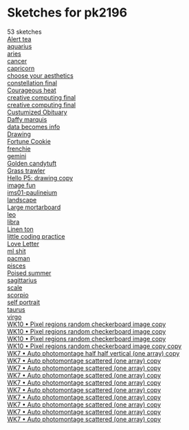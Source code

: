 # Sketches for pk2196
53 sketches  
[Alert tea](https://editor.p5js.org/pk2196/sketches/ygw9fkDvk)<!-- 2020-10-11T14:51:16.545Z -->  
[aquarius](https://editor.p5js.org/pk2196/sketches/N2UaA4W4a)<!-- 2020-12-09T11:26:03.941Z -->  
[aries](https://editor.p5js.org/pk2196/sketches/NDbIccLrM)<!-- 2020-12-09T12:08:15.864Z -->  
[cancer](https://editor.p5js.org/pk2196/sketches/3IBMKH2zH)<!-- 2020-12-09T13:03:40.778Z -->  
[capricorn](https://editor.p5js.org/pk2196/sketches/4IzMWkBR6)<!-- 2020-12-09T11:09:29.222Z -->  
[choose your aesthetics](https://editor.p5js.org/pk2196/sketches/BNT7zQM_k)<!-- 2020-10-18T14:02:32.701Z -->  
[constellation final](https://editor.p5js.org/pk2196/sketches/VnocABPqJ)<!-- 2020-12-01T14:41:01.910Z -->  
[Courageous heat](https://editor.p5js.org/pk2196/sketches/xv24uqnWH)<!-- 2020-09-24T17:18:28.664Z -->  
[creative computing final](https://editor.p5js.org/pk2196/sketches/NEdvImkbE)<!-- 2020-12-10T11:37:20.937Z -->  
[creative computing final](https://editor.p5js.org/pk2196/sketches/xvZLymt8l)<!-- 2020-12-09T20:25:12.463Z -->  
[Custumized Obituary](https://editor.p5js.org/pk2196/sketches/63u1hw9gM)<!-- 2023-05-03T03:57:40.725Z -->  
[Daffy marquis](https://editor.p5js.org/pk2196/sketches/RpztUAEBx)<!-- 2020-11-08T22:18:55.900Z -->  
[data becomes info](https://editor.p5js.org/pk2196/sketches/6YVMu_Ai-)<!-- 2020-11-08T23:25:57.856Z -->  
[Drawing](https://editor.p5js.org/pk2196/sketches/uCEmQeym0)<!-- 2020-09-24T17:34:48.443Z -->  
[Fortune Cookie](https://editor.p5js.org/pk2196/sketches/08EZ0ei2X)<!-- 2023-04-28T22:05:03.801Z -->  
[frenchie](https://editor.p5js.org/pk2196/sketches/sw7U2Bceu)<!-- 2020-10-04T19:53:30.727Z -->  
[gemini](https://editor.p5js.org/pk2196/sketches/OZ4VBP2ZV)<!-- 2020-12-09T12:56:34.215Z -->  
[Golden candytuft](https://editor.p5js.org/pk2196/sketches/-vUaPmU2h)<!-- 2020-11-01T14:02:48.401Z -->  
[Grass trawler](https://editor.p5js.org/pk2196/sketches/feSn6u2N6)<!-- 2023-04-28T22:02:20.550Z -->  
[Hello P5: drawing copy](https://editor.p5js.org/pk2196/sketches/BANLWbaqn)<!-- 2021-03-31T19:24:44.148Z -->  
[image fun](https://editor.p5js.org/pk2196/sketches/sq_9acK5N)<!-- 2020-10-15T16:56:29.026Z -->  
[ims01-paulineium](https://editor.p5js.org/pk2196/sketches/CHGZXqDjz)<!-- 2024-03-26T06:58:16.666Z -->  
[landscape](https://editor.p5js.org/pk2196/sketches/auqsAME09)<!-- 2020-10-11T18:02:44.087Z -->  
[Large mortarboard](https://editor.p5js.org/pk2196/sketches/rdzbpENf4)<!-- 2020-09-25T12:50:41.666Z -->  
[leo](https://editor.p5js.org/pk2196/sketches/hXFk-8aZI)<!-- 2020-12-09T13:14:36.223Z -->  
[libra](https://editor.p5js.org/pk2196/sketches/ecoiM9P1B)<!-- 2020-12-09T14:01:55.531Z -->  
[Linen ton](https://editor.p5js.org/pk2196/sketches/XCuNVvMsR)<!-- 2022-03-09T20:07:44.393Z -->  
[little coding practice](https://editor.p5js.org/pk2196/sketches/o7ZgnfQX3)<!-- 2020-11-19T08:39:26.537Z -->  
[Love Letter](https://editor.p5js.org/pk2196/sketches/ErZ4NtXUy)<!-- 2023-05-03T04:54:12.337Z -->  
[ml shit](https://editor.p5js.org/pk2196/sketches/AV4Y67qBI)<!-- 2022-03-07T03:54:42.070Z -->  
[pacman](https://editor.p5js.org/pk2196/sketches/ah7N9WA35)<!-- 2020-09-26T18:23:25.368Z -->  
[pisces](https://editor.p5js.org/pk2196/sketches/7QuvzQCr3)<!-- 2020-12-09T11:57:27.224Z -->  
[Poised summer](https://editor.p5js.org/pk2196/sketches/6B7E1bXnU)<!-- 2020-10-08T17:15:59.697Z -->  
[sagittarius](https://editor.p5js.org/pk2196/sketches/zo8jHrYox)<!-- 2020-12-09T16:43:21.664Z -->  
[scale](https://editor.p5js.org/pk2196/sketches/s-Hfhuc-3)<!-- 2020-11-01T14:19:47.633Z -->  
[scorpio](https://editor.p5js.org/pk2196/sketches/ze-kAEYh5)<!-- 2020-12-09T16:24:05.981Z -->  
[self portrait](https://editor.p5js.org/pk2196/sketches/V_KUyAjd9)<!-- 2020-09-28T20:23:36.704Z -->  
[taurus](https://editor.p5js.org/pk2196/sketches/jtovsKIHl)<!-- 2020-12-09T12:21:06.557Z -->  
[virgo](https://editor.p5js.org/pk2196/sketches/MFpAPBt_0)<!-- 2020-12-09T13:49:40.955Z -->  
[WK10 • Pixel regions random checkerboard image copy](https://editor.p5js.org/pk2196/sketches/w3ZfYthhW)<!-- 2022-04-13T15:12:20.728Z -->  
[WK10 • Pixel regions random checkerboard image copy](https://editor.p5js.org/pk2196/sketches/DJ3ODPJY8)<!-- 2022-04-13T14:41:05.017Z -->  
[WK10 • Pixel regions random checkerboard image copy](https://editor.p5js.org/pk2196/sketches/q7Mb0C6pI)<!-- 2022-04-13T14:20:45.134Z -->  
[WK10 • Pixel regions random checkerboard image copy copy](https://editor.p5js.org/pk2196/sketches/E-ZZu4keb)<!-- 2022-04-13T14:20:50.978Z -->  
[WK7 • Auto photomontage half half vertical (one array) copy](https://editor.p5js.org/pk2196/sketches/Vf5_zf0fD)<!-- 2022-03-23T02:18:29.714Z -->  
[WK7 • Auto photomontage scattered (one array) copy](https://editor.p5js.org/pk2196/sketches/wjcixwSJf)<!-- 2022-03-23T14:39:52.827Z -->  
[WK7 • Auto photomontage scattered (one array) copy](https://editor.p5js.org/pk2196/sketches/YV9Gon2DB)<!-- 2022-03-23T14:38:24.444Z -->  
[WK7 • Auto photomontage scattered (one array) copy](https://editor.p5js.org/pk2196/sketches/VDuHm3eYR)<!-- 2022-03-23T14:28:23.124Z -->  
[WK7 • Auto photomontage scattered (one array) copy](https://editor.p5js.org/pk2196/sketches/Of-KvAf2U)<!-- 2022-03-23T14:27:15.465Z -->  
[WK7 • Auto photomontage scattered (one array) copy](https://editor.p5js.org/pk2196/sketches/1149YkeY9)<!-- 2022-03-23T14:26:17.987Z -->  
[WK7 • Auto photomontage scattered (one array) copy](https://editor.p5js.org/pk2196/sketches/ojXbXOfHP)<!-- 2022-03-23T14:24:09.241Z -->  
[WK7 • Auto photomontage scattered (one array) copy](https://editor.p5js.org/pk2196/sketches/ZLII4RsoW)<!-- 2022-03-23T02:58:30.440Z -->  
[WK7 • Auto photomontage scattered (one array) copy](https://editor.p5js.org/pk2196/sketches/o5-iWd7Kk)<!-- 2022-03-23T02:49:22.781Z -->  
[WK7 • Auto photomontage scattered (one array) copy](https://editor.p5js.org/pk2196/sketches/RJYjwlyo8)<!-- 2022-03-23T02:16:48.842Z -->  